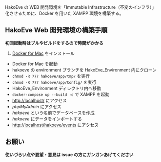 HakoEve の WEB 開発環境を「Immutable Infrastructure（不変のインフラ）」化させるために、Docker を用いた XAMPP 環境を構築する。

HakoEve Web 開発環境の構築手順
------------------------------

**初回起動時はプルやビルドをするので時間がかかる**

1. [Docker for Mac](https://docs.docker.com/docker-for-mac/) をインストール
- Docker for Mac を起動
- hakoeve の environment ブランチを HakoEve_Environment 内にクローン
- `chmod -R 777 hakoeve/app/tmp/` を実行
- `chmod -R 777 hakoeve/app/Config/` を実行
- HakoEve_Environment ディレクトリ内へ移動
- `docker-compose up --build -d` で XAMPP を起動
- [http://localhost/](http://localhost/) にアクセス
- _phpMyAdmin_ にアクセス
- _hakoeve_ という名前でデータベースを作成
- _hakoeve_ にデータをインポートする
- [http://localhost/hakoeve/events](http://localhost/hakoeve/events) にアクセス

お願い
------

**使いづらい点や要望・意見は issue の方にガンガンあげてください**